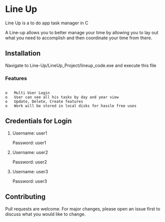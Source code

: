 # Line Up

Line Up is a to do app task manager in C 

A Line-up allows you to better manage your time by allowing you to lay out what you need to accomplish and then coordinate your time from there.



## Installation

Navigate to Line-Up/LineUp_Project/lineup_code.exe and execute this file

### Features

```

o	Multi User Login 
o	User can see all his tasks by day and year view
o	Update, Delete, Create features
o	Work will be stored in local disks for hassle free uses

```
## Credentials for Login
 1)  Username: user1 

     Password: user1   

2)  Username: user2 

      Password: user2   

3)  Username: user3 

    Password: user3   

## Contributing
Pull requests are welcome. For major changes, please open an issue first to discuss what you would like to change.